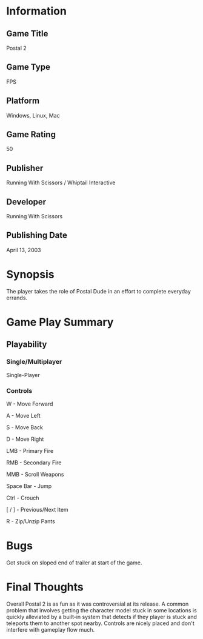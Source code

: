# Information
## Game Title
Postal 2
## Game Type
FPS
## Platform
Windows, Linux, Mac
## Game Rating
50
## Publisher
Running With Scissors / Whiptail Interactive
## Developer
Running With Scissors
## Publishing Date
April 13, 2003
# Synopsis
The player takes the role of Postal Dude in an effort to complete everyday errands.

# Game Play Summary

## Playability
### Single/Multiplayer
Single-Player
### Controls
W - Move Forward

A - Move Left

S - Move Back

D - Move Right

LMB - Primary Fire

RMB - Secondary Fire

MMB - Scroll Weapons

Space Bar - Jump

Ctrl - Crouch

[ / ] - Previous/Next Item

R - Zip/Unzip Pants
# Bugs
Got stuck on sloped end of trailer at start of the game.
# Final Thoughts
Overall Postal 2 is as fun as it was controversial at its release. A common problem that involves getting the character model stuck in some locations is quickly alleviated by a built-in system that detects if they player is stuck and teleports them to another spot nearby. Controls are nicely placed and don't interfere with gameplay flow much.
